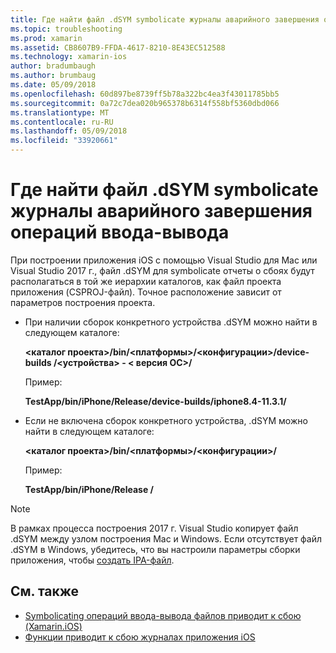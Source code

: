 ```yaml
---
title: Где найти файл .dSYM symbolicate журналы аварийного завершения операций ввода-вывода
ms.topic: troubleshooting
ms.prod: xamarin
ms.assetid: CB8607B9-FFDA-4617-8210-8E43EC512588
ms.technology: xamarin-ios
author: bradumbaugh
ms.author: brumbaug
ms.date: 05/09/2018
ms.openlocfilehash: 60d897be8739ff5b78a322bc4ea3f43011785bb5
ms.sourcegitcommit: 0a72c7dea020b965378b6314f558bf5360dbd066
ms.translationtype: MT
ms.contentlocale: ru-RU
ms.lasthandoff: 05/09/2018
ms.locfileid: "33920661"
---
```

# <a name="where-can-i-find-the-dsym-file-to-symbolicate-ios-crash-logs"></a>Где найти файл .dSYM symbolicate журналы аварийного завершения операций ввода-вывода

При построении приложения iOS с помощью Visual Studio для Mac или Visual Studio 2017 г., файл .dSYM для symbolicate отчеты о сбоях будут располагаться в той же иерархии каталогов, как файл проекта приложения (CSPROJ-файл). Точное расположение зависит от параметров построения проекта.

- При наличии сборок конкретного устройства .dSYM можно найти в следующем каталоге:

    **&lt;каталог проекта&gt;/bin/&lt;платформы&gt;/&lt;конфигурации&gt;/device-builds /&lt;устройства&gt; - &lt; версия ОС&gt;/**

    Пример:
  
    **TestApp/bin/iPhone/Release/device-builds/iphone8.4-11.3.1/**

- Если не включена сборок конкретного устройства, .dSYM можно найти в следующем каталоге:

    **&lt;каталог проекта&gt;/bin/&lt;платформы&gt;/&lt;конфигурации&gt;/**

    Пример:

    **TestApp/bin/iPhone/Release /**

> [!NOTE]
> В рамках процесса построения 2017 г. Visual Studio копирует файл .dSYM между узлом построения Mac и Windows. Если отсутствует файл .dSYM в Windows, убедитесь, что вы настроили параметры сборки приложения, чтобы [создать IPA-файл](~/ios/deploy-test/app-distribution/ipa-support.md).

## <a name="see-also"></a>См. также

- [Symbolicating операций ввода-вывода файлов приводит к сбою (Xamarin.iOS)](http://jmillerdev.net/symbolicating-ios-crash-files-xamarin-ios/)
- [Функции приводит к сбою журналах приложения iOS](https://www.raywenderlich.com/23704/demystifying-ios-application-crash-logs)

